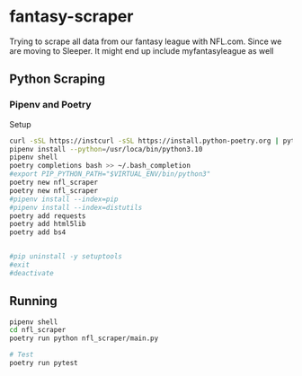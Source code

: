 # fantasy-scraper
Trying to scrape all data from our fantasy league with NFL.com. Since we are moving to Sleeper. It might end up include myfantasyleague as well


## Python Scraping

### Pipenv and Poetry

Setup

```bash
curl -sSL https://instcurl -sSL https://install.python-poetry.org | python3 -
pipenv install --python=/usr/loca/bin/python3.10
pipenv shell
poetry completions bash >> ~/.bash_completion
#export PIP_PYTHON_PATH="$VIRTUAL_ENV/bin/python3"
poetry new nfl_scraper
poetry new nfl_scraper
#pipenv install --index=pip
#pipenv install --index=distutils
poetry add requests
poetry add html5lib
poetry add bs4


#pip uninstall -y setuptools
#exit
#deactivate 
```

## Running

```bash
pipenv shell
cd nfl_scraper
poetry run python nfl_scraper/main.py

# Test
poetry run pytest
```